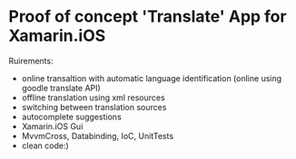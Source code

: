 
# Proof of concept 'Translate' App for Xamarin.iOS

Ruirements: 
 - online transaltion with automatic language identification (online using goodle translate API)
 - offline translation using xml resources
 - switching between translation sources
 - autocomplete suggestions
 - Xamarin.iOS Gui
 - MvvmCross, Databinding, IoC, UnitTests
 - clean code:)
